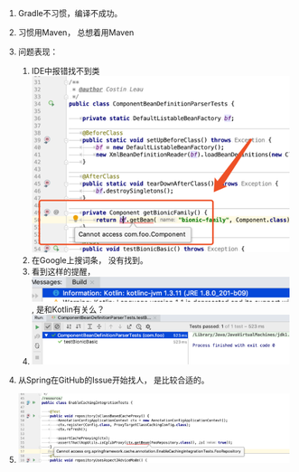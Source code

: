 1. Gradle不习惯，编译不成功。 
2. 习惯用Maven， 总想着用Maven
3. 问题表现：
   1. IDE中报错找不到类![](/assets/import.png)
   2. 在Google上搜词条， 没有找到。 
   3. 看到这样的提醒， ![](/assets/kotlin.png), 是和Kotlin有关么？ 
   4. ![](/assets/单测也能通过.png)
4. 从Spring在GitHub的Issue开始找人， 是比较合适的。

5. ![](/assets/couldNotAccessClass.png)



